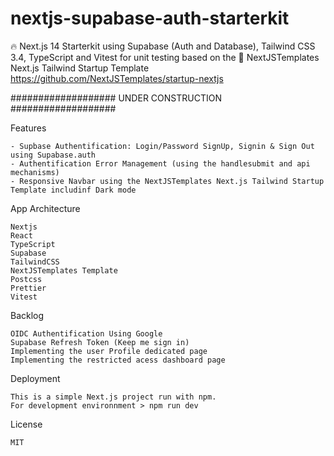 # nextjs-supabase-auth-starterkit
🔥 Next.js 14 Starterkit using Supabase (Auth and Database), Tailwind CSS 3.4, TypeScript and Vitest for unit testing based on the 🚀 NextJSTemplates Next.js Tailwind Startup Template
https://github.com/NextJSTemplates/startup-nextjs


################### UNDER CONSTRUCTION ################### 

Features

    - Supbase Authentification: Login/Password SignUp, Signin & Sign Out using Supabase.auth
    - Authentification Error Management (using the handlesubmit and api mechanisms) 
    - Responsive Navbar using the NextJSTemplates Next.js Tailwind Startup Template includinf Dark mode

App Architecture

    Nextjs
    React
    TypeScript
    Supabase
    TailwindCSS
    NextJSTemplates Template
    Postcss
    Prettier
    Vitest
    

Backlog

    OIDC Authentification Using Google 
    Supabase Refresh Token (Keep me sign in)
    Implementing the user Profile dedicated page
    Implementing the restricted acess dashboard page 


Deployment

    This is a simple Next.js project run with npm.
    For development environnment > npm run dev

License

    MIT 
